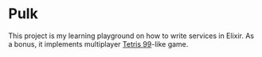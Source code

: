 # Pulk

This project is my learning playground on how to write services in Elixir. As a bonus, it implements
multiplayer [Tetris 99](https://harddrop.com/wiki/Tetris_99)-like game.
